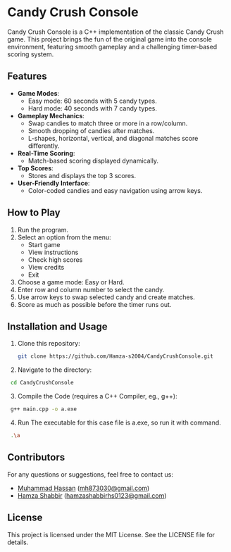 # Candy Crush Console

Candy Crush Console is a C++ implementation of the classic Candy Crush game. This project brings the fun of the original game into the console environment, featuring smooth gameplay and a challenging timer-based scoring system.

## Features

- **Game Modes**:
  - Easy mode: 60 seconds with 5 candy types.
  - Hard mode: 40 seconds with 7 candy types.
- **Gameplay Mechanics**:
  - Swap candies to match three or more in a row/column.
  - Smooth dropping of candies after matches.
  - L-shapes, horizontal, vertical, and diagonal matches score differently.
- **Real-Time Scoring**:
  - Match-based scoring displayed dynamically.
- **Top Scores**:
  - Stores and displays the top 3 scores.
- **User-Friendly Interface**:
  - Color-coded candies and easy navigation using arrow keys.
  
## How to Play

1. Run the program.
2. Select an option from the menu:
   - Start game
   - View instructions
   - Check high scores
   - View credits
   - Exit
3. Choose a game mode: Easy or Hard.
4. Enter row and column number to select the candy.
5. Use arrow keys to swap selected candy and create matches.
6. Score as much as possible before the timer runs out.

## Installation and Usage

1. Clone this repository:
   ```bash
   git clone https://github.com/Hamza-s2004/CandyCrushConsole.git
2. Navigate to the directory:
  ```bash
   cd CandyCrushConsole
   ```
3. Compile the Code (requires a C++ Compiler, eg., g++):
  ```bash
   g++ main.cpp -o a.exe
  ```
4. Run The  executable for this case file is a.exe, so run it with command. 
  ```bash
   .\a 
  ```
  
## Contributors
For any questions or suggestions, feel free to contact us:
- [Muhammad Hassan](https://github.com/MHassan05)   (mh873030@gmail.com)
- [Hamza Shabbir](https://github.com/Hamza-s2004)   (hamzashabbirhs0123@gmail.com)

## License
This project is licensed under the MIT License. See the LICENSE file for details.